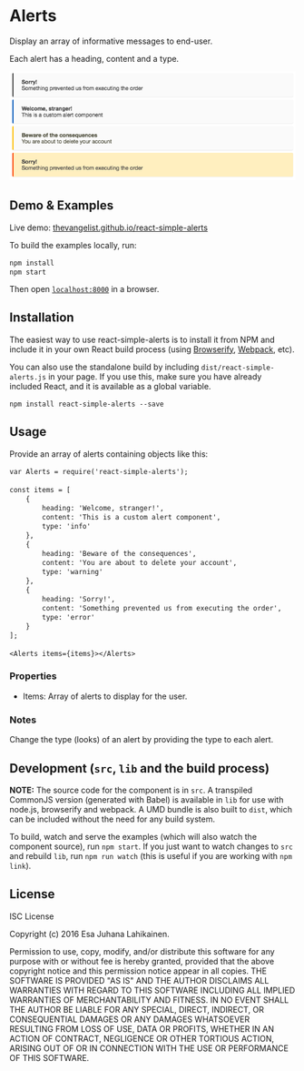 # Alerts

Display an array of informative messages to end-user.

Each alert has a heading, content and a type.

![./example.png](example.png)

## Demo & Examples

Live demo: [thevangelist.github.io/react-simple-alerts](http://thevangelist.github.io/react-simple-alerts/)

To build the examples locally, run:

```
npm install
npm start
```

Then open [`localhost:8000`](http://localhost:8000) in a browser.


## Installation

The easiest way to use react-simple-alerts is to install it from NPM and include it in your own React build process (using [Browserify](http://browserify.org), [Webpack](http://webpack.github.io/), etc).

You can also use the standalone build by including `dist/react-simple-alerts.js` in your page. If you use this, make sure you have already included React, and it is available as a global variable.

```
npm install react-simple-alerts --save
```


## Usage

Provide an array of alerts containing objects like this:

```
var Alerts = require('react-simple-alerts');

const items = [
	{
		heading: 'Welcome, stranger!',
		content: 'This is a custom alert component',
		type: 'info'
	},
	{
		heading: 'Beware of the consequences',
		content: 'You are about to delete your account',
		type: 'warning'
	},
	{
		heading: 'Sorry!',
		content: 'Something prevented us from executing the order',
		type: 'error'
	}
];

<Alerts items={items}></Alerts>
```

### Properties

* Items: Array of alerts to display for the user.

### Notes

Change the type (looks) of an alert by providing the type to each alert.

## Development (`src`, `lib` and the build process)

**NOTE:** The source code for the component is in `src`. A transpiled CommonJS version (generated with Babel) is available in `lib` for use with node.js, browserify and webpack. A UMD bundle is also built to `dist`, which can be included without the need for any build system.

To build, watch and serve the examples (which will also watch the component source), run `npm start`. If you just want to watch changes to `src` and rebuild `lib`, run `npm run watch` (this is useful if you are working with `npm link`).

## License

ISC License

Copyright (c) 2016 Esa Juhana Lahikainen.

Permission to use, copy, modify, and/or distribute this software for any purpose with or without fee is hereby granted, provided that the above copyright notice and this permission notice appear in all copies.
THE SOFTWARE IS PROVIDED "AS IS" AND THE AUTHOR DISCLAIMS ALL WARRANTIES WITH REGARD TO THIS SOFTWARE INCLUDING ALL IMPLIED WARRANTIES OF MERCHANTABILITY AND FITNESS. IN NO EVENT SHALL THE AUTHOR BE LIABLE FOR ANY SPECIAL, DIRECT, INDIRECT, OR CONSEQUENTIAL DAMAGES OR ANY DAMAGES WHATSOEVER RESULTING FROM LOSS OF USE, DATA OR PROFITS, WHETHER IN AN ACTION OF CONTRACT, NEGLIGENCE OR OTHER TORTIOUS ACTION, ARISING OUT OF OR IN CONNECTION WITH THE USE OR PERFORMANCE OF THIS SOFTWARE.
